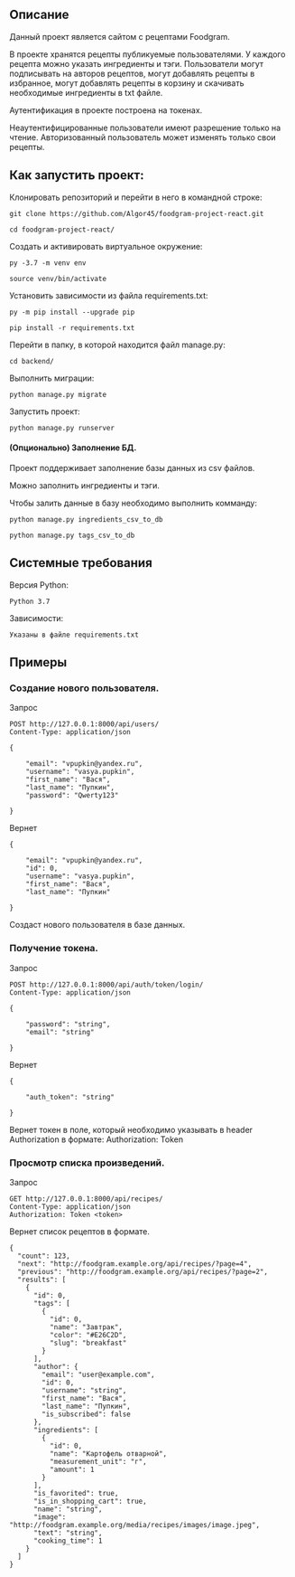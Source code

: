 ## Описание
Данный проект является сайтом с рецептами Foodgram.

В проекте хранятся рецепты публикуемые пользователями. У каждого рецепта можно указать ингредиенты и тэги.
Пользователи могут подписывать на авторов рецептов, могут добавлять рецепты в избранное, могут добавлять рецепты в корзину и скачивать необходимые ингредиенты в txt файле.

Аутентификация в проекте построена на токенах.

Неаутентифицированные пользователи имеют разрешение только на чтение.
Авторизованный пользователь может изменять только свои рецепты.


## Как запустить проект:

Клонировать репозиторий и перейти в него в командной строке:

```
git clone https://github.com/Algor45/foodgram-project-react.git
```

```
cd foodgram-project-react/
```

Cоздать и активировать виртуальное окружение:

```
py -3.7 -m venv env
```

```
source venv/bin/activate
```

Установить зависимости из файла requirements.txt:

```
py -m pip install --upgrade pip
```

```
pip install -r requirements.txt
```


Перейти в папку, в которой находится файл manage.py:
```
cd backend/
```

Выполнить миграции:

```
python manage.py migrate
```

Запустить проект:

```
python manage.py runserver
```


#### (Опционально) Заполнение БД.
Проект поддерживает заполнение базы данных из csv файлов.

Можно заполнить ингредиенты и тэги.

Чтобы залить данные в базу необходимо выполнить комманду:

```
python manage.py ingredients_csv_to_db

python manage.py tags_csv_to_db
```

## Системные требования

Версия Python:

```
Python 3.7
```

Зависимости:

```
Указаны в файле requirements.txt
```

## Примеры
### Создание нового пользователя.

Запрос
```
POST http://127.0.0.1:8000/api/users/
Content-Type: application/json

{

    "email": "vpupkin@yandex.ru",
    "username": "vasya.pupkin",
    "first_name": "Вася",
    "last_name": "Пупкин",
    "password": "Qwerty123"

}
```

Вернет
```
{

    "email": "vpupkin@yandex.ru",
    "id": 0,
    "username": "vasya.pupkin",
    "first_name": "Вася",
    "last_name": "Пупкин"

}
```
Создаст нового пользователя в базе данных.

### Получение токена.

Запрос
```
POST http://127.0.0.1:8000/api/auth/token/login/
Content-Type: application/json

{

    "password": "string",
    "email": "string"

}
```

Вернет
```
{

    "auth_token": "string"

}
```

Вернет токен в поле, который необходимо указывать в header Authorization в формате:
Authorization: Token <token>

### Просмотр списка произведений.

Запрос
```
GET http://127.0.0.1:8000/api/recipes/
Content-Type: application/json
Authorization: Token <token>

```

Вернет список рецептов в формате.

```
{
  "count": 123,
  "next": "http://foodgram.example.org/api/recipes/?page=4",
  "previous": "http://foodgram.example.org/api/recipes/?page=2",
  "results": [
    {
      "id": 0,
      "tags": [
        {
          "id": 0,
          "name": "Завтрак",
          "color": "#E26C2D",
          "slug": "breakfast"
        }
      ],
      "author": {
        "email": "user@example.com",
        "id": 0,
        "username": "string",
        "first_name": "Вася",
        "last_name": "Пупкин",
        "is_subscribed": false
      },
      "ingredients": [
        {
          "id": 0,
          "name": "Картофель отварной",
          "measurement_unit": "г",
          "amount": 1
        }
      ],
      "is_favorited": true,
      "is_in_shopping_cart": true,
      "name": "string",
      "image": "http://foodgram.example.org/media/recipes/images/image.jpeg",
      "text": "string",
      "cooking_time": 1
    }
  ]
}
```
